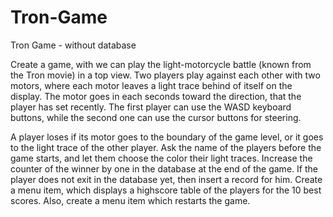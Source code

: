 # Tron-Game
Tron Game - without database

Create a game, with we can play the light-motorcycle battle (known from the Tron movie) in a top view. 
Two players play against each other with two motors, where each motor leaves a light trace behind of itself on the display. 
The motor goes in each seconds toward the direction, that the player has set recently. 
The first player can use the WASD keyboard buttons, while the second one can use the cursor buttons for steering. 
 
A player loses if its motor goes to the boundary of the game level, or it goes to the light trace of the other player. 
Ask the name of the players before the game starts, and let them choose the color their light traces.
Increase the counter of the winner by one in the database at the end of the game.
If the player does not exit in the database yet, then insert a record for him. 
Create a menu item, which displays a highscore table of the players for the 10 best scores. 
Also, create a menu item which restarts the game.   
